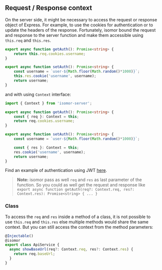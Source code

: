 ## Request / Response context

On the server side, it might be necessary to access the request or response object of Express. For example, to use the cookies for authentication or to update the headers of the response. Fortunately, isomor bound the request and response to the server function and make them accessible using `this.req` and `this.res`.

```ts
export async function getAuth(): Promise<string> {
    return this.req.cookies.username;
}

export async function setAuth(): Promise<string> {
    const username = `user-${Math.floor(Math.random()*1000)}`;
    this.res.cookie('username', username);
    return username;
}
```

and with using `Context` interface:

```ts
import { Context } from 'isomor-server';

export async function getAuth(): Promise<string> {
    const { req }: Context = this;
    return req.cookies.username;
}

export async function setAuth(): Promise<string> {
    const username = `user-${Math.floor(Math.random()*1000)}`;

    const { res }: Context = this;
    res.cookie('username', username);
    return username;
}
```

Find an example of authentication using JWT [here](https://github.com/apiel/isomor/tree/master/packages/example/react-auth).

> **Note:** isomor pass as well `req` and `res` as last parameter of the function. So you could as well get the request and response like `export async function getAuth(req?: Context.req, res?: Context.res): Promise<string> { ... }`

### Class

To access the `req` and `res` inside a method of a class, it is not possible to use `this.req` and `this.res` else multiple methods would share the same context. But you can still access the context from the method parameters:

```ts
@Injectable()
@isomor
export class ApiService {
  async showBaseUrl(req?: Context.req, res?: Context.res) {
    return req.baseUrl;
  }
}
```
